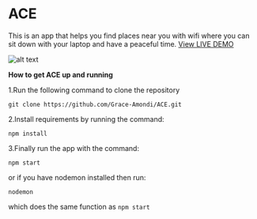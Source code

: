 # ACE
This is an app that helps you find places near you with wifi where you can sit down with your laptop and have a peaceful time.
[View LIVE DEMO](https://acewifi.herokuapp.com/)

![alt text](https://github.com/Grace-Amondi/loc8r/blob/master/images/ShapeItApp.png "sample")


**How to get ACE up and running**

1.Run the following command to clone the repository

``` git clone https://github.com/Grace-Amondi/ACE.git ```
            
2.Install requirements by running the command:

```npm install```
              
3.Finally run the app with the command:

```npm start```

or if you have nodemon installed then run:

```nodemon```

which does the same function as ```npm start```


